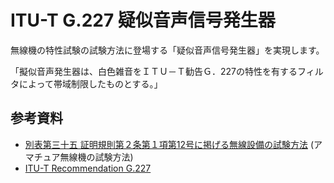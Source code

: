 ITU-T G.227 疑似音声信号発生器
==============================

無線機の特性試験の試験方法に登場する「疑似音声信号発生器」を実現します。

「擬似音声発生器は、白色雑音をＩＴＵ－Ｔ勧告Ｇ．227の特性を有するフィルタによって帯域制限したものとする。」

## 参考資料

 * <a href="https://www.tele.soumu.go.jp/resource/j/equ/tech/betu/35.pdf">別表第三十五 証明規則第２条第１項第12号に掲げる無線設備の試験方法</a> (アマチュア無線機の試験方法)
 * <a href="https://www.itu.int/rec/T-REC-G.227-198811-I/en">ITU-T Recommendation G.227</a>

